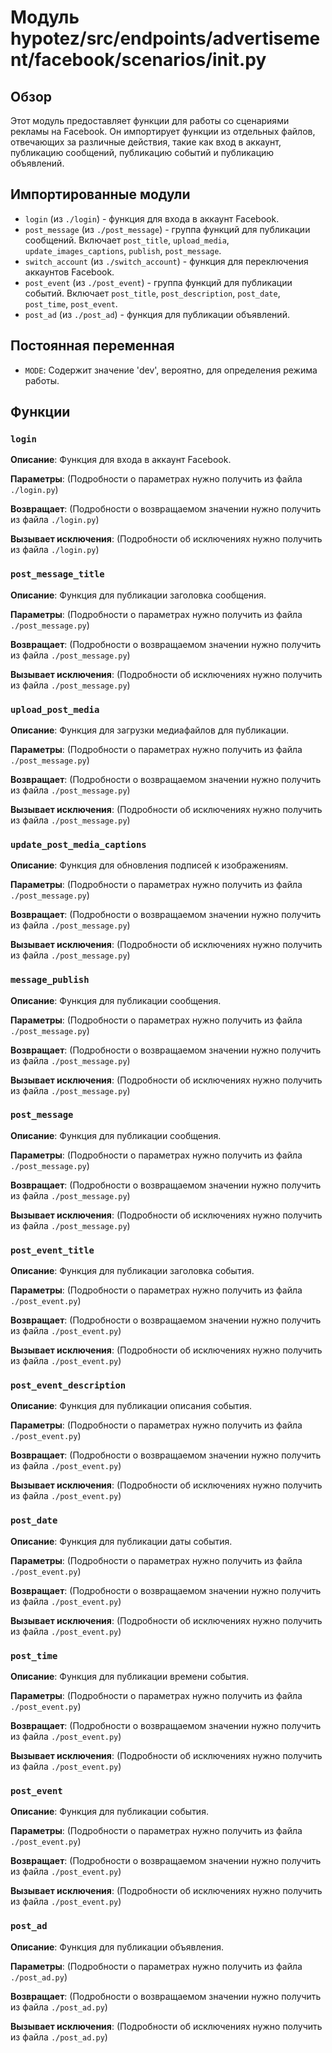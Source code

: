 # Модуль hypotez/src/endpoints/advertisement/facebook/scenarios/__init__.py

## Обзор

Этот модуль предоставляет функции для работы со сценариями рекламы на Facebook.  Он импортирует функции из отдельных файлов, отвечающих за различные действия, такие как вход в аккаунт, публикацию сообщений, публикацию событий и публикацию объявлений.


## Импортированные модули

- `login` (из `./login`) - функция для входа в аккаунт Facebook.
- `post_message` (из `./post_message`) -  группа функций для публикации сообщений.  Включает `post_title`, `upload_media`, `update_images_captions`, `publish`, `post_message`.
- `switch_account` (из `./switch_account`) - функция для переключения аккаунтов Facebook.
- `post_event` (из `./post_event`) - группа функций для публикации событий. Включает `post_title`, `post_description`, `post_date`, `post_time`, `post_event`.
- `post_ad` (из `./post_ad`) - функция для публикации объявлений.


## Постоянная переменная

- `MODE`:  Содержит значение 'dev', вероятно, для определения режима работы.


## Функции


### `login`

**Описание**: Функция для входа в аккаунт Facebook.

**Параметры**:
(Подробности о параметрах нужно получить из файла `./login.py`)


**Возвращает**:
(Подробности о возвращаемом значении нужно получить из файла `./login.py`)

**Вызывает исключения**:
(Подробности об исключениях нужно получить из файла `./login.py`)


### `post_message_title`

**Описание**: Функция для публикации заголовка сообщения.

**Параметры**:
(Подробности о параметрах нужно получить из файла `./post_message.py`)


**Возвращает**:
(Подробности о возвращаемом значении нужно получить из файла `./post_message.py`)

**Вызывает исключения**:
(Подробности об исключениях нужно получить из файла `./post_message.py`)


### `upload_post_media`

**Описание**: Функция для загрузки медиафайлов для публикации.

**Параметры**:
(Подробности о параметрах нужно получить из файла `./post_message.py`)


**Возвращает**:
(Подробности о возвращаемом значении нужно получить из файла `./post_message.py`)

**Вызывает исключения**:
(Подробности об исключениях нужно получить из файла `./post_message.py`)


### `update_post_media_captions`

**Описание**: Функция для обновления подписей к изображениям.

**Параметры**:
(Подробности о параметрах нужно получить из файла `./post_message.py`)


**Возвращает**:
(Подробности о возвращаемом значении нужно получить из файла `./post_message.py`)

**Вызывает исключения**:
(Подробности об исключениях нужно получить из файла `./post_message.py`)



### `message_publish`

**Описание**: Функция для публикации сообщения.

**Параметры**:
(Подробности о параметрах нужно получить из файла `./post_message.py`)


**Возвращает**:
(Подробности о возвращаемом значении нужно получить из файла `./post_message.py`)

**Вызывает исключения**:
(Подробности об исключениях нужно получить из файла `./post_message.py`)


### `post_message`

**Описание**: Функция для публикации сообщения.

**Параметры**:
(Подробности о параметрах нужно получить из файла `./post_message.py`)


**Возвращает**:
(Подробности о возвращаемом значении нужно получить из файла `./post_message.py`)

**Вызывает исключения**:
(Подробности об исключениях нужно получить из файла `./post_message.py`)



### `post_event_title`

**Описание**: Функция для публикации заголовка события.

**Параметры**:
(Подробности о параметрах нужно получить из файла `./post_event.py`)


**Возвращает**:
(Подробности о возвращаемом значении нужно получить из файла `./post_event.py`)

**Вызывает исключения**:
(Подробности об исключениях нужно получить из файла `./post_event.py`)



### `post_event_description`

**Описание**: Функция для публикации описания события.

**Параметры**:
(Подробности о параметрах нужно получить из файла `./post_event.py`)


**Возвращает**:
(Подробности о возвращаемом значении нужно получить из файла `./post_event.py`)

**Вызывает исключения**:
(Подробности об исключениях нужно получить из файла `./post_event.py`)



### `post_date`

**Описание**: Функция для публикации даты события.

**Параметры**:
(Подробности о параметрах нужно получить из файла `./post_event.py`)


**Возвращает**:
(Подробности о возвращаемом значении нужно получить из файла `./post_event.py`)

**Вызывает исключения**:
(Подробности об исключениях нужно получить из файла `./post_event.py`)


### `post_time`

**Описание**: Функция для публикации времени события.

**Параметры**:
(Подробности о параметрах нужно получить из файла `./post_event.py`)


**Возвращает**:
(Подробности о возвращаемом значении нужно получить из файла `./post_event.py`)

**Вызывает исключения**:
(Подробности об исключениях нужно получить из файла `./post_event.py`)



### `post_event`

**Описание**: Функция для публикации события.

**Параметры**:
(Подробности о параметрах нужно получить из файла `./post_event.py`)


**Возвращает**:
(Подробности о возвращаемом значении нужно получить из файла `./post_event.py`)

**Вызывает исключения**:
(Подробности об исключениях нужно получить из файла `./post_event.py`)



### `post_ad`

**Описание**: Функция для публикации объявления.

**Параметры**:
(Подробности о параметрах нужно получить из файла `./post_ad.py`)


**Возвращает**:
(Подробности о возвращаемом значении нужно получить из файла `./post_ad.py`)

**Вызывает исключения**:
(Подробности об исключениях нужно получить из файла `./post_ad.py`)